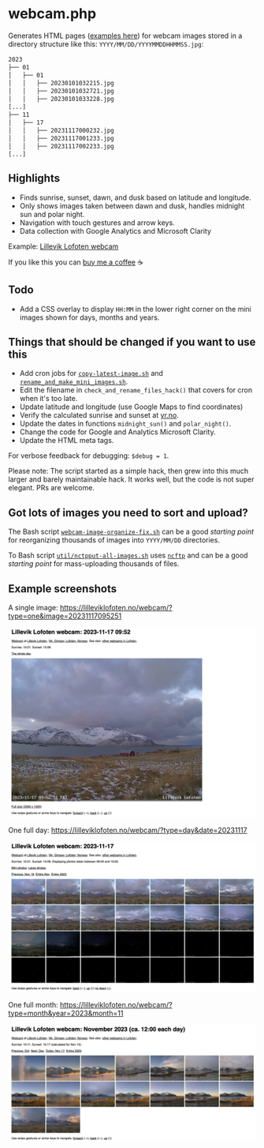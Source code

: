 # webcam.php

Generates HTML pages
([examples here](#example-screenshots))
for webcam images stored in a directory structure like this:
`YYYY/MM/DD/YYYYMMDDHHMMSS.jpg`:

```
2023
├── 01
│   ├── 01
│   │   ├── 20230101032215.jpg
│   │   ├── 20230101032721.jpg
│   │   ├── 20230101033228.jpg
[...]
├── 11
│   ├── 17
│   │   ├── 20231117000232.jpg
│   │   ├── 20231117001233.jpg
│   │   ├── 20231117002233.jpg
[...]
```

## Highlights

* Finds sunrise, sunset, dawn, and dusk based on latitude and longitude.
* Only shows images taken between dawn and dusk, handles midnight sun and polar night.
* Navigation with touch gestures and arrow keys.
* Data collection with Google Analytics and Microsoft Clarity

Example: [Lillevik Lofoten webcam](https://lilleviklofoten.no/webcam/?type=day&date=20231117)

If you like this you can
[buy me a coffee](https://www.buymeacoffee.com/superelectric) ☕️

## Todo

* Add a CSS overlay to display `HH:MM` in the lower right corner on the mini images shown for days, months and years.

## Things that should be changed if you want to use this

* Add cron jobs for
  [`copy-latest-image.sh`](https://github.com/cloveras/webcam/blob/main/cron/copy-latest-image.sh)
  and
  [`rename_and_make_mini_images.sh`](https://github.com/cloveras/webcam/blob/main/cron/rename_and_make_mini_images.sh).
* Edit the filename in `check_and_rename_files_hack()` that covers for cron when it's too late.
* Update latitude and longitude (use Google Maps to find coordinates)
* Verify the calculated sunrise and sunset at [yr.no](https://www.yr.no/).
* Update the dates in functions `midnight_sun()` and `polar_night()`.
* Change the code for Google and Analytics Microsoft Clarity.
* Update the HTML meta tags.

For verbose feedback for debugging: `$debug = 1`.

Please note: The script started as a simple hack, then grew into this much larger
and barely maintainable hack.  It works well, but the code is not super elegant.
PRs are welcome.

## Got lots of images you need to sort and upload?

The Bash script
[`webcam-image-organize-fix.sh`](https://github.com/cloveras/webcam/blob/main/util/webcam-image-organize-fix.sh)
can be a good _starting point_
for reorganizing thousands of images into `YYYY/MM/DD` directories.

To Bash script
[`util/nctpput-all-images.sh`](https://github.com/cloveras/webcam/blob/main/util/nctpput-all-images.sh)
uses
[`ncftp`](https://www.ncftp.com)
and can be a good _starting point_ for mass-uploading thousands of files.

## Example screenshots

A single image: https://lilleviklofoten.no/webcam/?type=one&image=20231117095251

![Webcam example screenshot: Single image](images/webcam-example-single-image.png)

One full day: https://lilleviklofoten.no/webcam/?type=day&date=20231117

![Webcam example screenshot: Day](images/webcam-example-day.png)

One full month: https://lilleviklofoten.no/webcam/?type=month&year=2023&month=11

![Webcam example screensho: Month](images/webcam-example-month.png)
